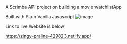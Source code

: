 A Scrimba API project on building a movie watchlistApp

Built with Plain Vanilla Javascript
![image](https://user-images.githubusercontent.com/95982650/209239079-319b25eb-0813-4f39-b3ce-960f3bac1cc0.png)

Link to live Website is below 

https://zingy-praline-429823.netlify.app/
